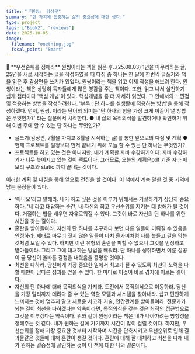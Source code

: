```yaml
---
title: "『원씽』 감상문"
summary: "한 가지에 집중하는 삶의 중요성에 대한 생각."
type: project
tags: ["Book2", "reviews"]
date: 2025-10-05
image:
  filename: "onething.jpg"
  focal_point: "Smart"
---
```


<div class="justify-text">
📘 **우선순위를 정해라**
원씽이라는 책을 읽은 후..(25.08.03)
1년을 마무리하는 글, 25년을 새로 시작하는 글을 작성하였을 때 다짐 중 하나는 한 달에 한번씩 글쓰기와 책을 읽은 후 감상편을 쓰기가 있었다. 원씽이라는 책을 읽고 이제 작성을 해보려 한다.
원씽이라는 책은 상당히 독자들에게 많은 영감을 주는 책이다. 또한, 읽고 나서 실천하기 쉽게 챕터마다 '핵심 개념'이 있다. 핵심개념을 좀 더 자세히 읽었다. 그 안에서의 느낀점 및 적용하는 방법을 작성하려한다. '부록 : 단 하나를 실생활에 적용하는 방법'을 통해 작성하겠다.
먼저, 원씽. 이라는 단어의 의미는 '단 하나의 힘을 가장 크게 이끌어 낼 방법은 무엇인가?' 라는 질문에서 시작한다.
● 내 삶의 목적의식을 발견하거나 확인하기 위해 이번 주에 할 수 있는 단 하나는 무엇인가?

- 글쓰기(감상편, 7월을 마치고 8월을 시작하는 글)를 통한 앞으로의 다짐 및 계획
  ● 현재 프로젝트를 일정보다 먼저 끝내기 위해 오늘 할 수 있는 단 하나는 무엇인가?
- 프로젝트를 하고 있는 것은 아니지만, 내가 계획한 자바 수강하기이다. 자바 수강하기가 너무 늦어지고 있는 것이 팩트이다. 그러므로, 오늘의 계획은pdf 기준 자바 메모리 구조와 static 까지 끝내는 것이다.

이러한 계획 및 다짐을 통해 앞으로 전진을 할 것이다.
이 책에서 계속 말한 것 중 기억에 남는 문장들이 있다.

- '아니오'라고 말해라.
  내가 하고 싶은 것을 이루기 위해서는 거절하기가 상당히 중요하다. '네'라고 대답하는 순간, 내 자신의 최고 우선순위를 지키는 데 방해가 될 것이다. 거절하는 법을 배우면 자유로워질 수 있다. 그것이 바로 자신의 단 하나를 위한 시간을 찾는 길이다.
- 혼란을 받아들여라.
  자신의 단 하나를 추구하다 보면 다른 일들이 미뤄질 수 있음을 인정하라. 제대로 마무리 짓지 않은 일들이 마치 올가미처럼 나를 붙들고 길을 막는 것처럼 보일 수 있다. 하지만 이런 유형의 혼란을 피할 수 없으니 그것을 인정하고 받아들여라. 그리고 그에 대처하는 방법을 배워라. 단 하나를 성취하면서 이룬 성공이 곧 당신이 올바른 결정을 내렸음을 증명할 것이다.
- 최선을 다하라.
  당신에게 가장 중요한 일에서 최고가 될 수 있도록 최선의 노력을 다할 때만이 남다른 성과를 얻을 수 있다. 한 마디로 이것이 바로 경지에 이르는 길이다.
- 자신의 단 하나에 대해 목적의식을 가져라.
도전에서 목적의식으로 이동하라. 당신을 가장 멀리까지 데려다 줄 수 있는 역할 모델과 시스템을 찾아내라. 쉽고 편안하게 느껴지는 것에 멈추지 말고 새로운 사고와 기술, 인간관계를 받아들여라. 전문가가 되는 길이 최선을 다하겠다는 약속이라면, 목적의식을 갖는 것은 최적의 접근법으로 그것을 이루겠다는 약속이다.
위와 같이 원씽이라는 책은 내가 나아가려는 방향성을 정해주는 것 같다. 내가 원하는 길에 가기까지 시간이 많이 걸릴 것이다. 하지만, 우선순위를 정해 가장 중요한 것부터 시작하며 시간을 단축시키고 우선순위로 인해 결과물같은 것들에 대해 혼란이 생길 것이다. 혼란에 대해 잘 대체하고 최선을 다해 내가 원하는 결승점에 골인하는 것이 이 책에 대한 나의 결론이다.
</div>
